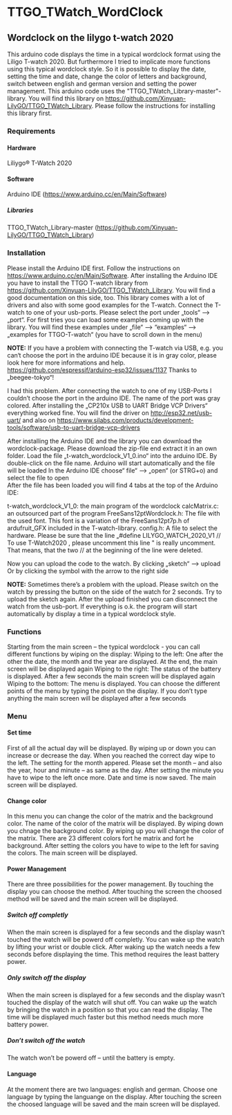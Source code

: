 # TTGO_TWatch_WordClock
## Wordclock on the lilygo t-watch 2020

This arduino code displays the time in a typical wordclock format using the Liligo T-watch 2020.
But furthermore I tried to implicate more functions using this typical wordclock style. So it is possible to display the date, setting the time and date, change the color of letters and background, switch between english and german version and setting the power management.
This arduino code uses the "TTGO_TWatch_Library-master"-library. 
You will find this library on https://github.com/Xinyuan-LilyGO/TTGO_TWatch_Library. Please follow the instructions for installing this library first.

### Requirements

#### Hardware
Liliygo® T-Watch 2020 

#### Software
Arduino IDE (https://www.arduino.cc/en/Main/Software)
##### Libraries
TTGO_TWatch_Library-master  (https://github.com/Xinyuan-LilyGO/TTGO_TWatch_Library)

### Installation
Please install the Arduino IDE first. Follow the instructions on https://www.arduino.cc/en/Main/Software.
After installing the Arduino IDE you have to install the TTGO T-watch library from https://github.com/Xinyuan-LilyGO/TTGO_TWatch_Library. You will find a good documentation on this side, too. This library comes with a lot of drivers and also with some good examples for the T-watch.
Connect the T-watch to one of your usb-ports. Please select the port under „tools“ --> „port“. 
For first tries you can load some examples coming up with the library. 
You will find these examples under „file“  --> “examples“ --> „examples for TTGO-T-watch“ (you have to scroll down in the menu)

**NOTE:**
If you have a problem with connecting the T-watch via USB, e.g. you can‘t choose the port in the arduino IDE because it is in gray color, please look here for more informations and help. 
https://github.com/espressif/arduino-esp32/issues/1137 
Thanks to „beegee-tokyo“!

I had this problem. After connecting the watch to one of my USB-Ports I couldn’t choose the port in the arduino IDE. The name of the port was gray colored. After installing the  „CP210x USB to UART Bridge VCP Drivers“ everything worked fine.
You will find the driver on  http://esp32.net/usb-uart/ and also on https://www.silabs.com/products/development-tools/software/usb-to-uart-bridge-vcp-drivers

After installing the Arduino IDE and the library you can download the wordclock-package. Please download the zip-file end extract it in an own folder. Load the file „t-watch_wordclock_V1_0.ino“ into the arduino IDE.
By double-click on the file name. Arduino will start automatically and the file will be loaded
In the Arduino IDE choose“ file“ --> „open“ (or STRG+o) and select the file to open    
After the file has been loaded you will find 4 tabs at the top of the Arduino IDE:

t-watch_wordclock_V1_0:	    the main program of the wordclock
calcMatrix.c:			          an outsourced part of the program
FreeSans12ptWordclock.h:	  The file with the used font. This font is a variation of the FreeSans12pt7p.h of ardufruit_GFX included in the T-watch-library.
config.h:	                  A file to select the hardware. 
                            Please be sure that the line 
                            „#define LILYGO_WATCH_2020_V1    // To use T-Watch2020 , please uncomment this line "
                            is really uncomment. That means, that the two // at the beginning of the line were deleted. 

Now you can upload the code to the watch.
By clicking „sketch“ --> upload
Or by clicking the symbol with the arrow to the right side

**NOTE:**
Sometimes there’s a problem with the upload. Please switch on the watch by pressing the button on the side of the watch for 2 seconds. Try to upload the sketch again.
After the upload finished you can disconnect the watch from the usb-port. If everything is o.k. the program will start automatically by display a time in a typical wordclock style.

### Functions
Starting from the main screen – the typical wordclock - you can call different functions by wiping on the display:
Wiping to the left:	One after the other the date, the month and the year are displayed. At the end, the main screen will be displayed again 
Wiping to the right:	The status of the battery is displayed. After a few seconds the main screen will be displayed again
Wiping to the bottom: 	The menu is displayed. You can choose the different points of the menu by typing the point on the display. If you don’t type anything the main screen will be displayed after a few seconds

### Menu

#### Set time
First of all the actual day will be displayed. By wiping up or down you can increase or decrease the day. When you reached the correct day wipe to the left. The setting for the month appered. Please set the month – and also the year, hour and minute – as same as the day.
After setting the minute you have to wipe to the left once more.  Date and time is now saved. The main screen will be displayed.

#### Change color
In this menu you can change the color of the matrix and the background color.
The name of the color of the matrix will be displayed. By wiping down you chnage the background color. By wiping up you will change the color of the matrix. There are 23 different colors fort he matrix and fort he background.
After setting the colors you have to wipe to the left for saving the colors. The main screen will be displayed.
 
#### Power Management
There are three possibilities for the power management. By touching the display you can choose the method. After touching the screen the choosed method will be saved and the main screen will be displayed.
##### Switch off completly 
When the main screen is displayed for a few seconds and the display wasn’t touched the watch will be powerd off completly. You can wake up the watch by lifting your wrist or double click. After waking up the watch needs a few seconds before displaying the time. This method requires the least battery power. 
##### Only switch off the display
When the main screen is displayed for a few seconds and the display wasn’t touched the display of the watch will shut off.  You can wake up the watch by bringing the watch in a position so that you can read the display.  The time will be displayed much faster but this method needs much more battery power.
##### Don’t switch off the watch
The watch won’t be powerd off – until the battery is empty.

#### Language
At the moment there are two languages: english and german. Choose one language by typing the languange on the display. After touching the screen the choosed language will be saved and the main screen will be displayed.








